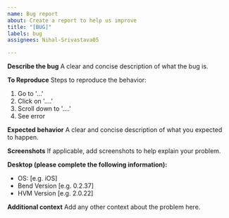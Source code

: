 ```yaml
---
name: Bug report
about: Create a report to help us improve
title: "[BUG]"
labels: bug
assignees: Nihal-Srivastava05

---
```


**Describe the bug**
A clear and concise description of what the bug is.

**To Reproduce**
Steps to reproduce the behavior:
1. Go to '...'
2. Click on '....'
3. Scroll down to '....'
4. See error

**Expected behavior**
A clear and concise description of what you expected to happen.

**Screenshots**
If applicable, add screenshots to help explain your problem.

**Desktop (please complete the following information):**
 - OS: [e.g. iOS]
 - Bend Version [e.g. 0.2.37]
 - HVM Version [e.g. 2.0.22]

**Additional context**
Add any other context about the problem here.
